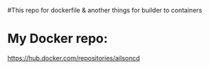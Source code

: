 #This repo for dockerfile & another things for builder to containers

# My Docker repo:

https://hub.docker.com/repositories/ailsoncd
